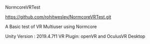 NormcoreVRTest

https://github.com/rohitwesley/NormcoreVRTest.git

A Basic test of VR Multiuser using Normcore

Unity Version : 2019.4.7f1
VR Plugin: openVR and OculusVR Desktop

